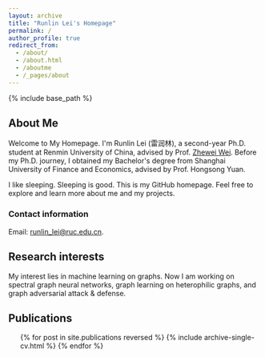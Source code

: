 ```yaml
---
layout: archive
title: "Runlin Lei's Homepage"
permalink: /
author_profile: true
redirect_from:
  - /about/
  - /about.html
  - /aboutme
  - /_pages/about
---
```


{% include base_path %}

## About Me

Welcome to My Homepage.
I'm Runlin Lei (雷润林), a second-year Ph.D. student at Renmin University of China, advised by Prof. [Zhewei Wei](http://www.weizhewei.com). 
Before my Ph.D. journey, I obtained my Bachelor's degree from Shanghai University of Finance and Economics, advised by Prof. Hongsong Yuan.

I like sleeping. Sleeping is good.
This is my GitHub homepage. Feel free to explore and learn more about me and my projects.

### Contact information
Email: runlin_lei@ruc.edu.cn. 

## Research interests

My interest lies in machine learning on graphs. 
Now I am working on spectral graph neural networks, graph learning on heterophilic graphs, and graph adversarial attack & defense.

## Publications

<ul>{% for post in site.publications reversed %}
{% include archive-single-cv.html %}
{% endfor %}</ul>
